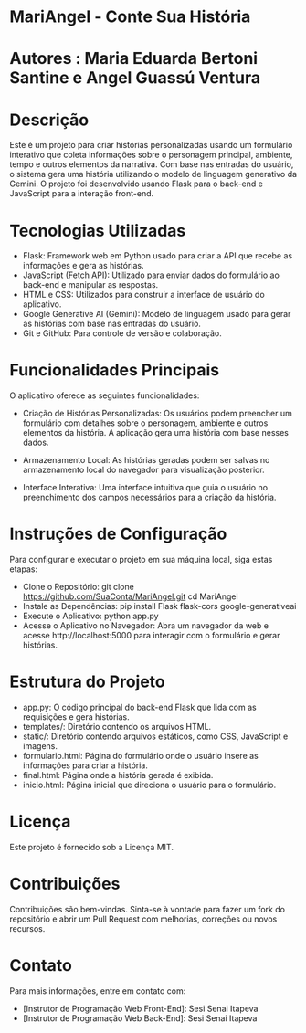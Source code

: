 # MariAngel - Conte Sua História
# Autores : Maria Eduarda Bertoni Santine e Angel Guassú Ventura 


# Descrição
Este é um projeto para criar histórias personalizadas usando um formulário interativo que coleta informações sobre o personagem principal, ambiente, tempo e outros elementos da narrativa. Com base nas entradas do usuário, o sistema gera uma história utilizando o modelo de linguagem generativo da Gemini. O projeto foi desenvolvido usando Flask para o back-end e JavaScript para a interação front-end.

# Tecnologias Utilizadas
- Flask: Framework web em Python usado para criar a API que recebe as informações e gera as histórias.
- JavaScript (Fetch API): Utilizado para enviar dados do formulário ao back-end e manipular as respostas.
- HTML e CSS: Utilizados para construir a interface de usuário do aplicativo.
- Google Generative AI (Gemini): Modelo de linguagem usado para gerar as histórias com base nas entradas do usuário.
- Git e GitHub: Para controle de versão e colaboração.

# Funcionalidades Principais
O aplicativo oferece as seguintes funcionalidades:

- Criação de Histórias Personalizadas: Os usuários podem preencher um formulário com detalhes sobre o personagem, ambiente e outros elementos da história. A aplicação gera uma história com base nesses dados.

- Armazenamento Local: As histórias geradas podem ser salvas no armazenamento local do navegador para visualização posterior.

- Interface Interativa: Uma interface intuitiva que guia o usuário no preenchimento dos campos necessários para a criação da história.

# Instruções de Configuração

Para configurar e executar o projeto em sua máquina local, siga estas etapas:

- Clone o Repositório:
    git clone https://github.com/SuaConta/MariAngel.git
    cd MariAngel
- Instale as Dependências:
    pip install Flask flask-cors google-generativeai
- Execute o Aplicativo:
    python app.py
- Acesse o Aplicativo no Navegador:
    Abra um navegador da web e acesse http://localhost:5000 para interagir com o formulário e gerar histórias.

# Estrutura do Projeto
- app.py: O código principal do back-end Flask que lida com as requisições e gera histórias.
- templates/: Diretório contendo os arquivos HTML.
- static/: Diretório contendo arquivos estáticos, como CSS, JavaScript e imagens.
- formulario.html: Página do formulário onde o usuário insere as informações para criar a história.
- final.html: Página onde a história gerada é exibida.
- inicio.html: Página inicial que direciona o usuário para o formulário.

# Licença
Este projeto é fornecido sob a Licença MIT.

# Contribuições
Contribuições são bem-vindas. Sinta-se à vontade para fazer um fork do repositório e abrir um Pull Request com melhorias, correções ou novos recursos.

# Contato

Para mais informações, entre em contato com:
- [Instrutor de Programação Web Front-End]: Sesi Senai Itapeva
- [Instrutor de Programação Web Back-End]: Sesi Senai Itapeva
